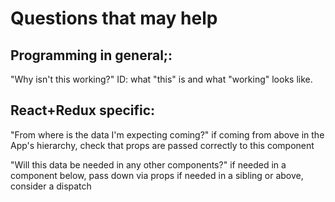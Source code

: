Questions that may help
===

Programming in general;:
---

"Why isn't this working?"
ID: what "this" is and what "working" looks like.



React+Redux specific:
---

"From where is the data I'm expecting coming?"
if coming from above in the App's hierarchy, check that props are passed correctly to this component

"Will this data be needed in any other components?"
if needed in a component below, pass down via props
if needed in a sibling or above, consider a dispatch

